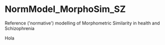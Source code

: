 # NormModel_MorphoSim_SZ
Reference ('normative') modelling of Morphometric Similarity in health and Schizophrenia

Hola
